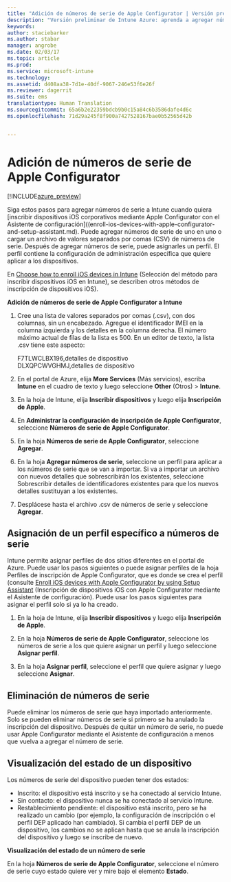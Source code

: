 ```yaml
---
title: "Adición de números de serie de Apple Configurator | Versión preliminar de Intune Azure | Microsoft Docs"
description: "Versión preliminar de Intune Azure: aprenda a agregar números de serie a dispositivos iOS corporativos mediante Apple Configurator."
keywords: 
author: staciebarker
ms.author: stabar
manager: angrobe
ms.date: 02/03/17
ms.topic: article
ms.prod: 
ms.service: microsoft-intune
ms.technology: 
ms.assetid: d408aa38-7d1e-40df-9067-246e53f6e26f
ms.reviewer: dagerrit
ms.suite: ems
translationtype: Human Translation
ms.sourcegitcommit: 65a6b2e22359bdcb9b0c15a84c6b3586dafe4d6c
ms.openlocfilehash: 71d29a245f8f900a7427528167bae0b52565d42b


---
```


# <a name="add-apple-configurator-serial-numbers"></a>Adición de números de serie de Apple Configurator 

[!INCLUDE[azure_preview](../includes/azure_preview.md)]

Siga estos pasos para agregar números de serie a Intune cuando quiera [inscribir dispositivos iOS corporativos mediante Apple Configurator con el Asistente de configuración]((enroll-ios-devices-with-apple-configurator-and-setup-assistant.md). Puede agregar números de serie de uno en uno o cargar un archivo de valores separados por comas (CSV) de números de serie. Después de agregar números de serie, puede asignarles un perfil. El perfil contiene la configuración de administración específica que quiere aplicar a los dispositivos. 

En [Choose how to enroll iOS devices in Intune](choose-ios-enrollment-method.md) (Selección del método para inscribir dispositivos iOS en Intune), se describen otros métodos de inscripción de dispositivos iOS).

**Adición de números de serie de Apple Configurator a Intune**

1. Cree una lista de valores separados por comas (.csv), con dos columnas, sin un encabezado. Agregue el identificador IMEI en la columna izquierda y los detalles en la columna derecha. El número máximo actual de filas de la lista es 500. En un editor de texto, la lista .csv tiene este aspecto:

    F7TLWCLBX196,detalles de dispositivo</br>
    DLXQPCWVGHMJ,detalles de dispositivo

2. En el portal de Azure, elija **More Services** (Más servicios), escriba **Intune** en el cuadro de texto y luego seleccione **Other** (Otros)  > **Intune**.

3.  En la hoja de Intune, elija **Inscribir dispositivos** y luego elija **Inscripción de Apple**.

4. En **Administrar la configuración de inscripción de Apple Configurator**, seleccione **Números de serie de Apple Configurator**.

5. En la hoja **Números de serie de Apple Configurator**, seleccione **Agregar**.

6. En la hoja **Agregar números de serie**, seleccione un perfil para aplicar a los números de serie que se van a importar. Si va a importar un archivo con nuevos detalles que sobrescribirán los existentes, seleccione Sobrescribir detalles de identificadores existentes para que los nuevos detalles sustituyan a los existentes.

7. Desplácese hasta el archivo .csv de números de serie y seleccione **Agregar**.

## <a name="assign-a-profile-to-specific-serial-numbers"></a>Asignación de un perfil específico a números de serie

Intune permite asignar perfiles de dos sitios diferentes en el portal de Azure. Puede usar los pasos siguientes o puede asignar perfiles de la hoja Perfiles de inscripción de Apple Configurator, que es donde se crea el perfil (consulte [Enroll iOS devices with Apple Configurator by using Setup Assistant](enroll-ios-devices-with-apple-configurator-and-setup-assistant.md) (Inscripción de dispositivos iOS con Apple Configurator mediante el Asistente de configuración). Puede usar los pasos siguientes para asignar el perfil solo si ya lo ha creado.

1. En la hoja de Intune, elija **Inscribir dispositivos** y luego elija **Inscripción de Apple**.

2. En la hoja **Números de serie de Apple Configurator**, seleccione los números de serie a los que quiere asignar un perfil y luego seleccione **Asignar perfil**.

3. En la hoja **Asignar perfil**, seleccione el perfil que quiere asignar y luego seleccione **Asignar**.

## <a name="delete-serial-numbers"></a>Eliminación de números de serie
Puede eliminar los números de serie que haya importado anteriormente. Solo se pueden eliminar números de serie si primero se ha anulado la inscripción del dispositivo. Después de quitar un número de serie, no puede usar Apple Configurator mediante el Asistente de configuración a menos que vuelva a agregar el número de serie.

## <a name="view-the-state-of-a-device"></a>Visualización del estado de un dispositivo
Los números de serie del dispositivo pueden tener dos estados:

- Inscrito: el dispositivo está inscrito y se ha conectado al servicio Intune.
- Sin contacto: el dispositivo nunca se ha conectado al servicio Intune.
- Restablecimiento pendiente: el dispositivo está inscrito, pero se ha realizado un cambio (por ejemplo, la configuración de inscripción o el perfil DEP aplicado han cambiado). Si cambia el perfil DEP de un dispositivo, los cambios no se aplican hasta que se anula la inscripción del dispositivo y luego se inscribe de nuevo.

**Visualización del estado de un número de serie**

En la hoja **Números de serie de Apple Configurator**, seleccione el número de serie cuyo estado quiere ver y mire bajo el elemento **Estado**.



<!--HONumber=Feb17_HO1-->


